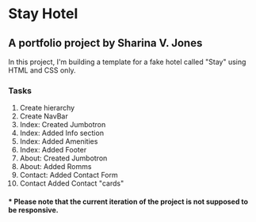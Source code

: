 # Stay Hotel

## A portfolio project by Sharina V. Jones

In this project, I'm building a template for a fake hotel called "Stay" using HTML and CSS only.

### Tasks

1. Create hierarchy
2. Create NavBar
3. Index: Created Jumbotron
4. Index: Added Info section
5. Index: Added Amenities
6. Index: Added Footer
7. About: Created Jumbotron
8. About: Added Romms
9. Contact: Added Contact Form
10. Contact Added Contact "cards"

#### \* Please note that the current iteration of the project is not supposed to be responsive.
